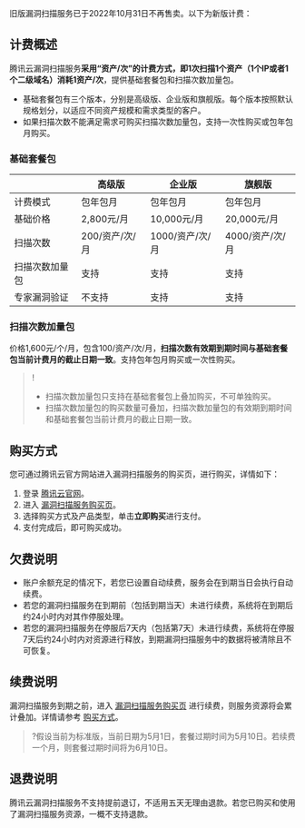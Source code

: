 旧版漏洞扫描服务已于2022年10月31日不再售卖。以下为新版计费：

## 计费概述
腾讯云漏洞扫描服务**采用“资产/次”的计费方式，即1次扫描1个资产（1个IP或者1个二级域名）消耗1资产/次**，提供基础套餐包和扫描次数加量包。
- 基础套餐包有三个版本，分别是高级版、企业版和旗舰版。每个版本按照默认规格划分，以适应不同资产规模和需求类型的客户。
- 如果扫描次数不能满足需求可购买扫描次数加量包，支持一次性购买或包年包月购买。

### 基础套餐包

|        | 高级版         | 企业版          | 旗舰版          |
| -------------- | -------------- | --------------- | --------------- |
| 计费模式       | 包年包月       | 包年包月        | 包年包月        |
| 基础价格       | 2,800元/月     | 10,000元/月     | 20,000元/月     |
| 扫描次数       | 200/资产/次/月 | 1000/资产/次/月 | 4000/资产/次/月 |
| 扫描次数加量包 | 支持           | 支持            | 支持            |
| 专家漏洞验证   | 不支持         | 支持            | 支持            |

### 扫描次数加量包
价格1,600元/个/月，包含100/资产/次/月，**扫描次数有效期到期时间与基础套餐包当前计费月的截止日期一致**。支持包年包月购买或一次性购买。
>!
>- 扫描次数加量包只支持在基础套餐包上叠加购买，不可单独购买。
>- 扫描次数加量包的购买数量可叠加，扫描次数加量包的有效期到期时间和基础套餐包当前计费月的截止日期一致。


[](id:GMFS)
## 购买方式
您可通过腾讯云官方网站进入漏洞扫描服务的购买页，进行购买，详情如下：
1. 登录 [腾讯云官网](https://console.cloud.tencent.com/)。
2. 进入 [漏洞扫描服务购买页](https://buy.cloud.tencent.com/vss)。
3. 选择购买方式及产品类型，单击**立即购买**进行支付。
4. 支付完成后，即可购买成功。


## 欠费说明
- 账户余额充足的情况下，若您已设置自动续费，服务会在到期当日会执行自动续费。
- 若您的漏洞扫描服务在到期前（包括到期当天）未进行续费，系统将在到期后约24小时内对其作停服处理。
- 若您的漏洞扫描服务在停服后7天内（包括第7天）未进行续费，系统将在停服7天后约24小时内对资源进行释放，到期漏洞扫描服务中的数据将被清除且不可恢复。

## 续费说明
漏洞扫描服务到期之前，进入 [漏洞扫描服务购买页](https://buy.cloud.tencent.com/vss) 进行续费，则服务资源将会累计叠加。详情请参考 [购买方式](#GMFS)。
>?假设当前为标准版，当前日期为5月1日，套餐过期时间为5月10日。若续费一个月，则套餐过期时间将为6月10日。

## 退费说明
腾讯云漏洞扫描服务不支持提前退订，不适用五天无理由退款。若您已购买和使用了漏洞扫描服务资源，一概不支持退款。
